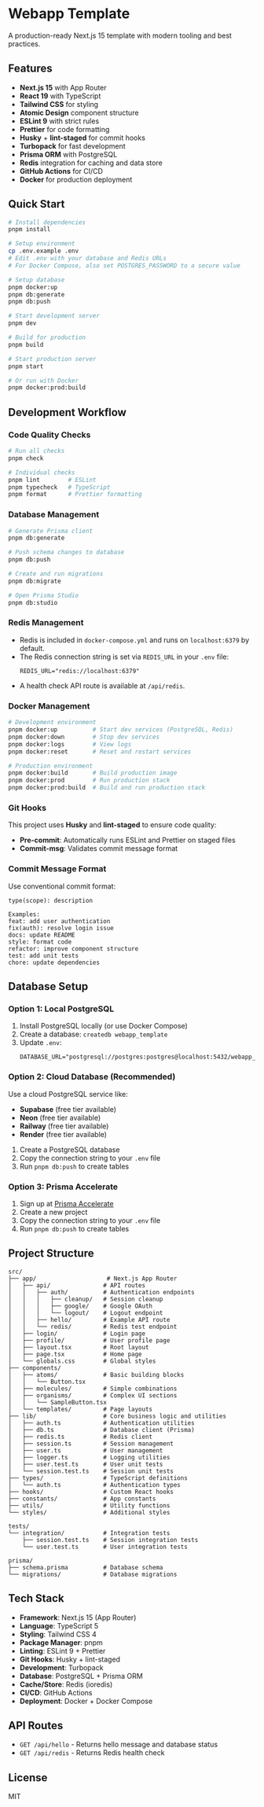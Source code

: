 # Webapp Template

A production-ready Next.js 15 template with modern tooling and best practices.

## Features

- **Next.js 15** with App Router
- **React 19** with TypeScript
- **Tailwind CSS** for styling
- **Atomic Design** component structure
- **ESLint 9** with strict rules
- **Prettier** for code formatting
- **Husky** + **lint-staged** for commit hooks
- **Turbopack** for fast development
- **Prisma ORM** with PostgreSQL
- **Redis** integration for caching and data store
- **GitHub Actions** for CI/CD
- **Docker** for production deployment

## Quick Start

```bash
# Install dependencies
pnpm install

# Setup environment
cp .env.example .env
# Edit .env with your database and Redis URLs
# For Docker Compose, also set POSTGRES_PASSWORD to a secure value

# Setup database
pnpm docker:up
pnpm db:generate
pnpm db:push

# Start development server
pnpm dev

# Build for production
pnpm build

# Start production server
pnpm start

# Or run with Docker
pnpm docker:prod:build
```

## Development Workflow

### Code Quality Checks

```bash
# Run all checks
pnpm check

# Individual checks
pnpm lint        # ESLint
pnpm typecheck   # TypeScript
pnpm format      # Prettier formatting
```

### Database Management

```bash
# Generate Prisma client
pnpm db:generate

# Push schema changes to database
pnpm db:push

# Create and run migrations
pnpm db:migrate

# Open Prisma Studio
pnpm db:studio
```

### Redis Management

- Redis is included in `docker-compose.yml` and runs on `localhost:6379` by default.
- The Redis connection string is set via `REDIS_URL` in your `.env` file:
  ```
  REDIS_URL="redis://localhost:6379"
  ```
- A health check API route is available at `/api/redis`.

### Docker Management

```bash
# Development environment
pnpm docker:up          # Start dev services (PostgreSQL, Redis)
pnpm docker:down        # Stop dev services
pnpm docker:logs        # View logs
pnpm docker:reset       # Reset and restart services

# Production environment
pnpm docker:build       # Build production image
pnpm docker:prod        # Run production stack
pnpm docker:prod:build  # Build and run production stack
```

### Git Hooks

This project uses **Husky** and **lint-staged** to ensure code quality:

- **Pre-commit**: Automatically runs ESLint and Prettier on staged files
- **Commit-msg**: Validates commit message format

### Commit Message Format

Use conventional commit format:

```
type(scope): description

Examples:
feat: add user authentication
fix(auth): resolve login issue
docs: update README
style: format code
refactor: improve component structure
test: add unit tests
chore: update dependencies
```

## Database Setup

### Option 1: Local PostgreSQL

1. Install PostgreSQL locally (or use Docker Compose)
2. Create a database: `createdb webapp_template`
3. Update `.env`:
   ```
   DATABASE_URL="postgresql://postgres:postgres@localhost:5432/webapp_template"
   ```

### Option 2: Cloud Database (Recommended)

Use a cloud PostgreSQL service like:

- **Supabase** (free tier available)
- **Neon** (free tier available)
- **Railway** (free tier available)
- **Render** (free tier available)

1. Create a PostgreSQL database
2. Copy the connection string to your `.env` file
3. Run `pnpm db:push` to create tables

### Option 3: Prisma Accelerate

1. Sign up at [Prisma Accelerate](https://cloud.prisma.io)
2. Create a new project
3. Copy the connection string to your `.env` file
4. Run `pnpm db:push` to create tables

## Project Structure

```
src/
├── app/                    # Next.js App Router
│   ├── api/               # API routes
│   │   ├── auth/          # Authentication endpoints
│   │   │   ├── cleanup/   # Session cleanup
│   │   │   ├── google/    # Google OAuth
│   │   │   └── logout/    # Logout endpoint
│   │   ├── hello/         # Example API route
│   │   └── redis/         # Redis test endpoint
│   ├── login/             # Login page
│   ├── profile/           # User profile page
│   ├── layout.tsx         # Root layout
│   ├── page.tsx           # Home page
│   └── globals.css        # Global styles
├── components/
│   ├── atoms/             # Basic building blocks
│   │   └── Button.tsx
│   ├── molecules/         # Simple combinations
│   ├── organisms/         # Complex UI sections
│   │   └── SampleButton.tsx
│   └── templates/         # Page layouts
├── lib/                   # Core business logic and utilities
│   ├── auth.ts            # Authentication utilities
│   ├── db.ts              # Database client (Prisma)
│   ├── redis.ts           # Redis client
│   ├── session.ts         # Session management
│   ├── user.ts            # User management
│   ├── logger.ts          # Logging utilities
│   ├── user.test.ts       # User unit tests
│   └── session.test.ts    # Session unit tests
├── types/                 # TypeScript definitions
│   └── auth.ts            # Authentication types
├── hooks/                 # Custom React hooks
├── constants/             # App constants
├── utils/                 # Utility functions
└── styles/                # Additional styles

tests/
└── integration/           # Integration tests
    ├── session.test.ts    # Session integration tests
    └── user.test.ts       # User integration tests

prisma/
├── schema.prisma          # Database schema
└── migrations/            # Database migrations
```

## Tech Stack

- **Framework**: Next.js 15 (App Router)
- **Language**: TypeScript 5
- **Styling**: Tailwind CSS 4
- **Package Manager**: pnpm
- **Linting**: ESLint 9 + Prettier
- **Git Hooks**: Husky + lint-staged
- **Development**: Turbopack
- **Database**: PostgreSQL + Prisma ORM
- **Cache/Store**: Redis (ioredis)
- **CI/CD**: GitHub Actions
- **Deployment**: Docker + Docker Compose

## API Routes

- `GET /api/hello` - Returns hello message and database status
- `GET /api/redis` - Returns Redis health check

## License

MIT
